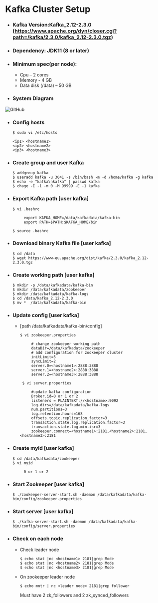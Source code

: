 # Kafka Cluster Setup
- ### Kafka Version:Kafka_2.12-2.3.0 (https://www.apache.org/dyn/closer.cgi?path=/kafka/2.3.0/kafka_2.12-2.3.0.tgz)
- ### Dependency: JDK11 (8 or later)
- ### Minimum spec(per node):
	- Cpu – 2 cores 
 	- Memory - 4 GB 
	- Data disk (/data) – 50 GB
- ### System Diagram

![GitHub ](https://github.com/mrockstyle/Kafka/blob/master/kafka%20cluster.JPG) 

- ### Config hosts
     ```
     $ sudo vi /etc/hosts

    <ip1> <hostname1>
    <ip2> <hostname2>
    <ip3> <hostname3>
     ```
- ### Create group and user Kafka
     ```
     $ addgroup kafka
     $ useradd kafka -u 3041 -s /bin/bash -m -d /home/kafka -g kafka
     $ echo -e "kafka\nkafka" | passwd kafka
     $ chage -I -1 -m 0 -M 99999 -E -1 kafka

     ```     
- ###  Export Kafka path [**user kafka**]
     ```
     $ vi .bashrc

          export KAFKA_HOME=/data/kafkadata/kafka-bin
          export PATH=$PATH:$KAFKA_HOME/bin

     $ source .bashrc

     ```
- ### Download binary Kafka file [**user kafka**]
     ```
    $ cd /data
    $ wget https://www-eu.apache.org/dist/kafka/2.3.0/kafka_2.12-2.3.0.tgz

     ```
- ### Create working path [**user kafka**]
     ```
     $ mkdir -p /data/kafkadata/kafka-bin
     $ mkdir /data/kafkadata/zookeeper
     $ mkdir /data/kafkadata/kafka-logs
     $ cd /data/kafka_2.12-2.3.0
     $ mv *  /data/kafkadata/kafka-bin

     ```
- ### Update config [**user kafka**]
     - [path /data/kafkadata/kafka-bin/config]
          ```
          $ vi zookeeper.properties

               # change zookeeper working path
               dataDir=/data/kafkadata/zookeeper
               # add configuration for zookeeper cluster 
               initLimit=5
               syncLimit=2
               server.0=<hostname1>:2888:3888
               server.1=<hostname2>:2888:3888
               server.2=<hostname3>:2888:3888

          ```
          ```
           $ vi server.properties

               #update kafka configuration
               Broker.id=0 or 1 or 2
               listeners = PLAINTEXT://<hostname>:9092
               log.dirs=/data/kafkadata/kafka-logs
               num.partitions=3
               log.retention.hours=168
               offsets.topic.replication.factor=3
               transaction.state.log.replication.factor=3
               transaction.state.log.min.isr=3
               zookeeper.connect=<hostname1>:2181,<hostname2>:2181,<hostname3>:2181

          ```
- ###  Create myid [**user kafka**]
     ```
     $ cd /data/kafkadata/zookeeper
     $ vi myid

          0 or 1 or 2

     ```
- ### Start Zookeeper [user kafka]
     ```
     $ ./zookeeper-server-start.sh -daemon /data/kafkadata/kafka-bin/config/zookeeper.properties

     ```
- ### Start server [user kafka]
     ```
     $ ./kafka-server-start.sh -daemon /data/kafkadata/kafka-bin/config/server.properties

     ```
- ### Check on each node 
     - Check leader node
          ```
          $ echo stat |nc <hostname1> 2181|grep Mode
	     $ echo stat |nc <hostname2> 2181|grep Mode
		$ echo stat |nc <hostname3> 2181|grep Mode

          ```
     - On zookeeper leader node
          ```
          $ echo mntr | nc <leader node> 2181|grep follower

          ```
          Must have 2 zk_followers and 2 zk_synced_followers
